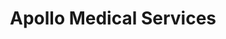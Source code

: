 ---
title: "Apollo Medical Services"
url: /lawrence/apollo-medical-services/
shop: medical supply
---